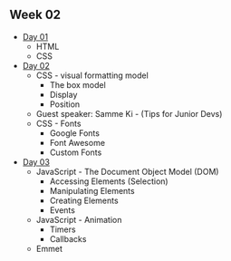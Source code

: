 ## Week 02

- [Day 01](wk02_day01.md)
  - HTML
  - CSS
- [Day 02](wk02_day02.md)
  - CSS - visual formatting model
    - The box model
    - Display
    - Position
  - Guest speaker: Samme Ki - (Tips for Junior Devs)
  - CSS - Fonts
    - Google Fonts
    - Font Awesome
    - Custom Fonts
- [Day 03](wk02_day03.md)
  - JavaScript - The Document Object Model (DOM)
    - Accessing Elements (Selection)
    - Manipulating Elements
    - Creating Elements
    - Events
  - JavaScript - Animation
    - Timers
    - Callbacks
  - Emmet

